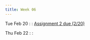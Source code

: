```yaml
---
title: Week 06
---
```


Tue Feb 20
: []()
  : [Assignment 2 due (2/20)]({{site.baseurl}}/assignments/2-moreprim-cond/)

Thu Feb 22
: 
  : []()

